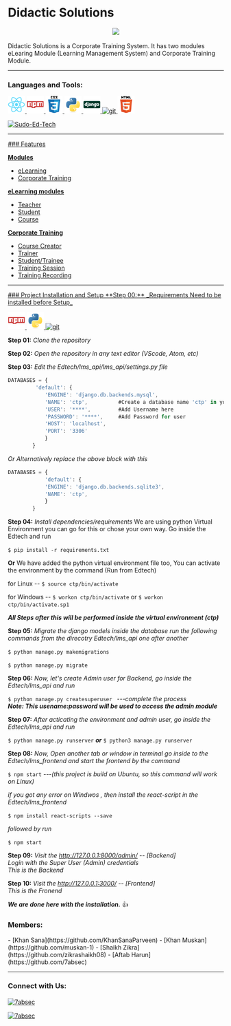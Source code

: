 # Didactic Solutions
<p align="center">
<a href="https://github.com/Sudo-Ed-Tech/Edtech" target="_blank"> 
    <img src="https://github.com/Sudo-Ed-Tech/Edtech/blob/main/lms_frontend/public/logown.png"> 
  </a> 
</p>

<p>
Didactic Solutions is a Corporate Training System. It has two modules eLearing Module (Learning Management System) and Corporate Training Module. 
</p>

<hr />

<h3 align="left">Languages and Tools:</h3>
<p align="left"> 
  <a href="https://bestofreactjs.com/" target="_blank"> 
    <img src="https://github.com/devicons/devicon/blob/master/icons/react/react-original.svg" alt="c" width="40" height="40"/> 
  </a>
  <a href="https://www.npmjs.com/" target="_blank"> 
    <img src="https://github.com/devicons/devicon/blob/master/icons/npm/npm-original-wordmark.svg" alt="c" width="40" height="40"/> 
  </a>
  <a href="https://www.w3schools.com/css/" target="_blank"> 
  <img src="https://raw.githubusercontent.com/devicons/devicon/master/icons/css3/css3-original-wordmark.svg" alt="css3" width="40" height="40"/> 
  </a> 
  <a href="https://www.python.org/" target="_blank"> 
  <img src="https://github.com/devicons/devicon/blob/master/icons/python/python-original.svg" alt="css3" width="40" height="40"/> 
  </a> 
  <a href="https://www.djangoproject.com/" target="_blank"> 
    <img src="https://raw.githubusercontent.com/devicons/devicon/master/icons/django/django-original.svg" alt="django" width="40" height="40"/> 
  <a href="https://git-scm.com/" target="_blank"> 
    <img src="https://www.vectorlogo.zone/logos/git-scm/git-scm-icon.svg" alt="git" width="40" height="40"/> 
  </a> 
  <a href="https://www.w3.org/html/" target="_blank"> 
    <img src="https://raw.githubusercontent.com/devicons/devicon/master/icons/html5/html5-original-wordmark.svg" alt="html5" width="40" height="40"/>  
</p>

<p align="left"> <img src="https://komarev.com/ghpvc/?username=Sudo-Ed-Tech&label=Project%20views&color=0e75b6&style=flat" alt="Sudo-Ed-Tech" /> </p>
	 
<hr />	  
### Features
	  
**Modules**
 - eLearning
 - Corporate Training

**eLearning modules** </br>
 - Teacher 
 - Student
 - Course

**Corporate Training**

 - Course Creator
 - Trainer
 - Student/Trainee
 - Training Session
 - Training Recording

<hr />
### Project Installation and Setup
**Step 00:** _Requirements Need to be installed before Setup_
<p align="left">
	<a href="https://www.npmjs.com/" target="_blank">
		<img src="https://github.com/devicons/devicon/blob/master/icons/npm/npm-original-wordmark.svg" alt="c" width="40" height="40"/> 
	</a>
	<a href="https://www.python.org/" target="_blank"> 
  		<img src="https://github.com/devicons/devicon/blob/master/icons/python/python-original.svg" alt="css3" width="40" height="40"/> 
  	</a>
	<a href="https://git-scm.com/" target="_blank"> 
   		 <img src="https://www.vectorlogo.zone/logos/git-scm/git-scm-icon.svg" alt="git" width="40" height="40"/> 
  	</a> 
</p>

**Step 01:** _Clone the repository_

**Step 02:** _Open the repository in any text editor (VScode, Atom, etc)_

**Step 03:** _Edit the  Edtech/lms_api/lms_api/settings.py file_
```javascript
DATABASES = {
		 'default': {
			'ENGINE': 'django.db.backends.mysql',
			'NAME': 'ctp',			#Create a database name 'ctp' in your MySql
			'USER': '****',			#Add Username here
			'PASSWORD': '****',		#Add Password for user
			'HOST': 'localhost',
			'PORT': '3306'
		    }
		}
```
_Or Alternatively replace the above block with this_

```javascript
DATABASES = {
		    'default': {
			'ENGINE': 'django.db.backends.sqlite3',
			'NAME': 'ctp',
		    }
		}
```

**Step 04:** _Install dependencies/requirements_
We are using python Virtual Environment you can go for this or chose your own way. 
Go inside the Edtech and run

`$ pip install -r requirements.txt`

**Or**
We have added the python virtual environment file too, You can activate the environment by the command (Run from Edtech)

for Linux   -- `$ source ctp/bin/activate`

for Windows -- `$ workon ctp/bin/activate` or `$ workon ctp/bin/activate.sp1`

**_All Steps after this will be performed inside the virtual environment (ctp)_**

**Step 05:** _Migrate the django models inside the database run the following commands from the direcotry Edtech/lms_api one after another_

`$ python manage.py makemigrations`

`$ python manage.py migrate`

**Step 06:** _Now, let's create Admin user for Backend, go inside the Edtech/lms_api and run_

`$ python manage.py createsuperuser ` _---complete the process_ </br>
**_Note: This usename:password will be used to access the admin module_**

**Step 07:** _After acticating the environment and admin user, go inside the Edtech/lms_api and run_

`$ python manage.py runserver` **_or_** `$ python3 manage.py runserver`

**Step 08:** _Now, Open another tab or window in terminal
go inside to the Edtech/lms_frontend and start the frontend by the command_

`$ npm start`   _---(this project is build on Ubuntu, so this command will work on Linux)_

_if you got any error on Windwos , then install the react-script in the Edtech/lms_frontend_

`$ npm install react-scripts --save`

_followed by run_

`$ npm start`

**Step 09:** _Visit the http://127.0.0.1:8000/admin/  -- [Backend] </br>
Login with the Super User (Admin) credentials </br>
This is the Backend_

**Step 10:** _Visit the http://127.0.0.1:3000/  -- [Frontend]</br>
This is the Fronend_

**_We are done here with the installation._** :+1:

<h3 align="left">Members:</h3>
- [Khan Sana](https://github.com/KhanSanaParveen) 
- [Khan Muskan](https://github.com/muskan-1) 
- [Shaikh Zikra](https://github.com/zikrashaikh08) 
- [Aftab Harun](https://github.com/7absec)


<hr />
<h3 align="left">Connect with Us:</h3>
<p align="left">
<a href="https://twitter.com/7absec" target="blank"><img align="center" src="https://cdn.jsdelivr.net/npm/simple-icons@3.0.1/icons/twitter.svg" alt="7absec" height="30" width="40" /></a>
</p>
<p align="left">
<a href="https://linkedin.com/in/7absec" target="blank"><img align="center" src="https://cdn.jsdelivr.net/npm/simple-icons@3.0.1/icons/linkedin.svg" alt="7absec" height="30" width="40" /></a>
</p>
